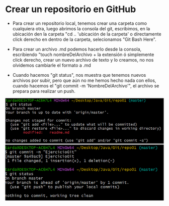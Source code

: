 # Crear un repositorio en GitHub
* Para crear un repositorio local, tenemos crear una carpeta  como cualquiera otra, luego abrimos la consola del git, escribimos, en la ubicación den la carpeta "cd .. 'ubicación de la carpeta' o directamente click derecho en dentro de la carpeta, selecionamos "Git Bash Here".  
  
* Para crear un archivo .md podemos hacerlo desde la consola, escribiendo "touch nombreDelArchivo + la extensión ó simplemente click derecho, crear un nuevo archivo de texto y lo creamos, no nos olvidemos cambiarle el formato a .md
* Cuando hacemos "git status", nos muestra que tenemos nuevos archivos por subir, pero que aún no me hemos hecho nada con ellos, cuando hacemos el "git commit -m \'NombreDelArchivo\'", el archivo se prepara para realizar un push. 

![Imágen de git status antes de hacer un commit](https://github.com/Srmanueh01/ejerciciogit/blob/master/captura_1.PNG?raw=true)
![Después de haber hecho un commit](https://github.com/Srmanueh01/ejerciciogit/blob/master/captura_2.PNG?raw=true)
